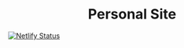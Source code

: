 <h1 align="center">Personal Site</h1>

[![Netlify Status](https://api.netlify.com/api/v1/badges/e5435870-e6a8-4b15-b560-4337511442a5/deploy-status)](https://app.netlify.com/sites/dazzling-yonath-9b398b/deploys)
